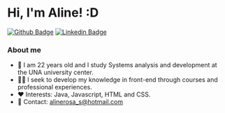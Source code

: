 # Hi, I'm Aline! :D

[![Github Badge](https://img.shields.io/badge/-Github-000?style=flat-square&logo=Github&logoColor=white&link=https://github.com/Aline-rs)](https://github.com/Aline-rs)
[![Linkedin Badge](https://img.shields.io/badge/-LinkedIn-blue?style=flat-square&logo=Linkedin&logoColor=white&link=https://www.linkedin.com/in/alinerosas/)](https://www.linkedin.com/in/alinerosas/)

### About me
- 👋 I am 22 years old and I study Systems analysis and development at the UNA university center.
- 👩‍💻 I seek to develop my knowledge in front-end through courses and professional experiences.
- ❤️ Interests: Java, Javascript, HTML and CSS.
- 📧 Contact: alinerosa_s@hotmail.com
